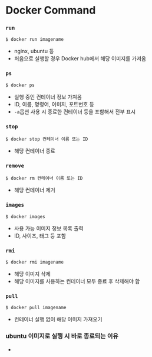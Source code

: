 # Docker Command
### `run`
```Shell
$ docker run imagename
```
- nginx, ubuntu 등
- 처음으로 실행할 경우 Docker hub에서 해당 이미지를 가져옴
### `ps`
```Shell
$ docker ps
```
- 실행 중인 컨테이너 정보 가져옴
- ID, 이름, 명령어, 이미지, 포트번호 등
- `-a`옵션 사용 시 종료한 컨테이너 등을 포함해서 전부 표시
### `stop`
```Shell
$ docker stop 컨테이너 이름 또는 ID
```
- 해당 컨테이너 종료
### `remove`
```Shell
$ docker rm 컨테이너 이름 또는 ID
```
- 해당 컨테이너 제거
### `images`
```Shell
$ docker images
```
- 사용 가능 이미지 정보 목록 출력
- ID, 사이즈, 태그 등 포함
### `rmi`
```Shell
$ docker rmi imagename
```
- 해당 이미지 삭제
- 해당 이미지를 사용하는 컨테이너 모두 종료 후 삭제해야 함
### `pull`
```Shell
$ docker pull imagename
```
- 컨테이너 실행 없이 해당 이미지 가져오기
### ubuntu 이미지로 실행 시 바로 종료되는 이유
- 